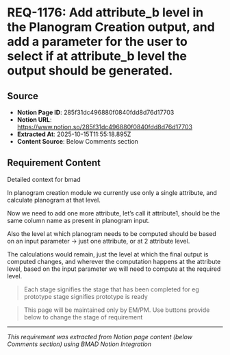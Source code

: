 # REQ-1176: Add attribute_b level in the Planogram Creation output, and add a parameter for the user to select if at attribute_b level the output should be generated. 

## Source
- **Notion Page ID**: 285f31dc496880f0840fdd8d76d17703
- **Notion URL**: https://www.notion.so/285f31dc496880f0840fdd8d76d17703
- **Extracted At**: 2025-10-15T11:55:18.895Z
- **Content Source**: Below Comments section

## Requirement Content

Detailed context for bmad

In planogram creation module we currently use only a single attribute, and calculate planogram at that level. 

Now we need to add one more attribute, let’s call it attribute1, should be the same column name as present in planogram input. 

Also the level at which planogram needs to be computed should be based on an input parameter → just one attribute, or at 2 attribute level. 

The calculations would remain, just the level at which the final output is computed changes, and wherever the computation happens at the attribute level, based on the input parameter we will need to compute at the required level. 


> Each stage signifies the stage that has been completed for eg prototype stage signifies prototype is ready


> This page will be maintained only by EM/PM. Use buttons provide below to change the stage of requirement



---
*This requirement was extracted from Notion page content (below Comments section) using BMAD Notion Integration*
